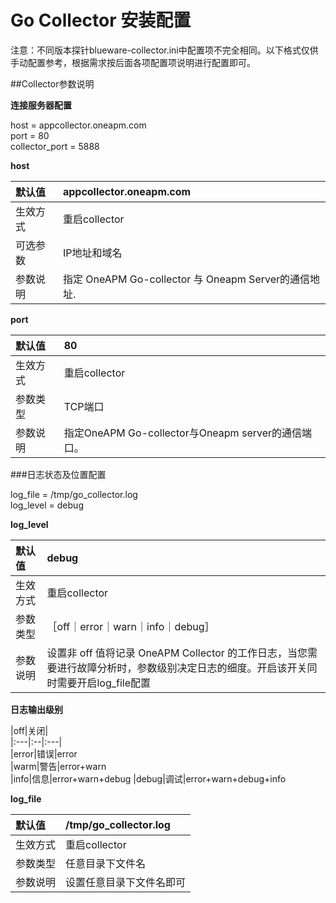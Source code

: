 # Go Collector 安装配置
注意：不同版本探针blueware-collector.ini中配置项不完全相同。以下格式仅供手动配置参考，根据需求按后面各项配置项说明进行配置即可。

##Collector参数说明 

**连接服务器配置**  

host = appcollector.oneapm.com  
port = 80  
collector_port = 5888  


**host**

|默认值|appcollector.oneapm.com 
|:---|:--- 
|生效方式|重启collector
|可选参数|IP地址和域名   
|参数说明|指定 OneAPM Go-collector 与 Oneapm Server的通信地址.

**port**  

|默认值|80
|:---|:--
|生效方式|重启collector
|参数类型|TCP端口  
|参数说明|指定OneAPM Go-collector与Oneapm server的通信端口。


###日志状态及位置配置

log_file = /tmp/go_collector.log  
log_level = debug

**log_level**

|默认值|debug  
|:---|:--
|生效方式|重启collector  
|参数类型|［off｜error｜warn｜info｜debug］ 
|参数说明|设置非 off 值将记录 OneAPM Collector 的工作日志，当您需要进行故障分析时，参数级别决定日志的细度。开启该开关同时需要开启log_file配置 

**日志输出级别**


|off|关闭|  
|:---|:--|:---|  
|error|错误|error    
|warm|警告|error+warn   
|info|信息|error+warn+debug
|debug|调试|error+warn+debug+info



**log_file**


|默认值|/tmp/go_collector.log  
|:---|:--|  
|生效方式| 重启collector   
|参数类型|任意目录下文件名   
|参数说明|设置任意目录下文件名即可


